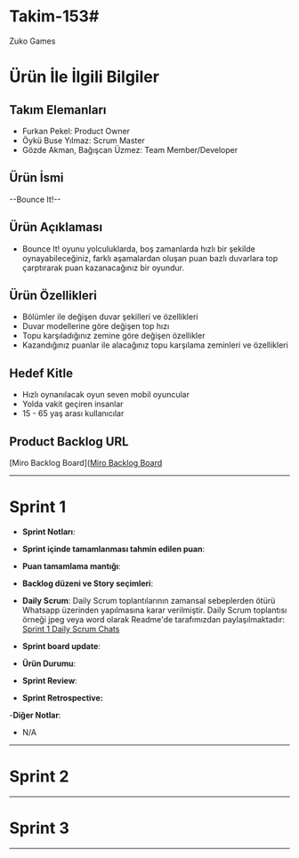 # Takim-153#

Zuko Games

# Ürün İle İlgili Bilgiler

## Takım Elemanları

- Furkan Pekel: Product Owner
- Öykü Buse Yılmaz: Scrum Master
- Gözde Akman, Bağışcan Üzmez: Team Member/Developer

## Ürün İsmi

--Bounce It!--

## Ürün Açıklaması

- Bounce It! oyunu yolculuklarda, boş zamanlarda hızlı bir şekilde oynayabileceğiniz, farklı aşamalardan oluşan puan bazlı duvarlara top çarptırarak puan kazanacağınız bir oyundur.

## Ürün Özellikleri

- Bölümler ile değişen duvar şekilleri ve özellikleri
- Duvar modellerine göre değişen top hızı
- Topu karşıladığınız zemine göre değişen özellikler
- Kazandığınız puanlar ile alacağınız topu karşılama zeminleri ve özellikleri

## Hedef Kitle

- Hızlı oynanılacak oyun seven mobil oyuncular
- Yolda vakit geçiren insanlar
- 15 - 65 yaş arası kullanıcılar

## Product Backlog URL

[Miro Backlog Board]([Miro Backlog Board](https://miro.com/app/board/uXjVO3oVk_4=/?share_link_id=155278847454)

---

# Sprint 1

- **Sprint Notları**: 

- **Sprint içinde tamamlanması tahmin edilen puan**:

- **Puan tamamlama mantığı**:

- **Backlog düzeni ve Story seçimleri**:

- **Daily Scrum**: Daily Scrum toplantılarının zamansal sebeplerden ötürü Whatsapp üzerinden yapılmasına karar verilmiştir. Daily Scrum toplantısı örneği jpeg veya word olarak Readme'de tarafımızdan paylaşılmaktadır: [Sprint 1 Daily Scrum Chats](https://drive.google.com/drive/folders/16EWZ_cByvjVQ9gmCy6qyA4rTSO7N_QW8?usp=sharing)

- **Sprint board update**: 

- **Ürün Durumu**: 

- **Sprint Review**: 


- **Sprint Retrospective:**


-**Diğer Notlar**:
- N/A

---

# Sprint 2


---

# Sprint 3

---
